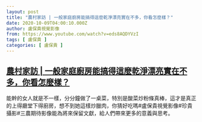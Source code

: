 ```yaml
---
layout: post
title: "農村家訪 | 一般家庭廚房能搞得這麼乾淨漂亮實在不多，你看怎麼樣？"
date: 2020-10-09T04:00:10.000Z
author: 盧保貴視覺影像
from: https://www.youtube.com/watch?v=eds8AQDYVzI
tags: [ 盧保貴 ]
categories: [ 盧保貴 ]
---
```

<!--1602216010000-->
[農村家訪 | 一般家庭廚房能搞得這麼乾淨漂亮實在不多，你看怎麼樣？](https://www.youtube.com/watch?v=eds8AQDYVzI)
------

<div>
能幹的女人就是不一樣，分分鐘做了一桌菜，特別是酸菜炒粉條真棒，這才是真正的上得廳堂下得廚房，想不到她這樣炒臘肉，你猜好吃嗎#盧保貴視覺影像#珍貴攝影#三農期待影像能為將來保留文獻，給人們帶來更多的意義與思考。
</div>
